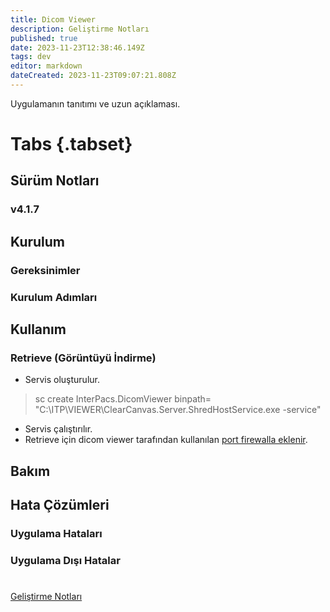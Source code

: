 ```yaml
---
title: Dicom Viewer
description: Geliştirme Notları
published: true
date: 2023-11-23T12:38:46.149Z
tags: dev
editor: markdown
dateCreated: 2023-11-23T09:07:21.808Z
---
```


Uygulamanın tanıtımı ve uzun açıklaması.

# Tabs {.tabset}
## Sürüm Notları
### v4.1.7

## Kurulum

### Gereksinimler


### Kurulum Adımları


## Kullanım

### Retrieve (Görüntüyü İndirme)

- Servis oluşturulur.
>sc create InterPacs.DicomViewer binpath= "C:\ITP\VIEWER\ClearCanvas.Server.ShredHostService.exe -service"
- Servis çalıştırılır.
- Retrieve için dicom viewer tarafından kullanılan  [ port firewalla eklenir]().




## Bakım

## Hata Çözümleri

### Uygulama Hataları

### Uygulama Dışı Hatalar

#

[Geliştirme Notları](/Gelistirme/Uygulama-Adi)